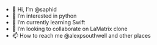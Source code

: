 - 👋 Hi, I’m @saphid
- 👀 I’m interested in python
- 🌱 I’m currently learning Swift
- 💞️ I’m looking to collaborate on LaMatrix clone
- 📫 How to reach me @alexpsouthwell and other places

<!---
saphid/saphid is a ✨ special ✨ repository because its `README.md` (this file) appears on your GitHub profile.
You can click the Preview link to take a look at your changes.
--->
